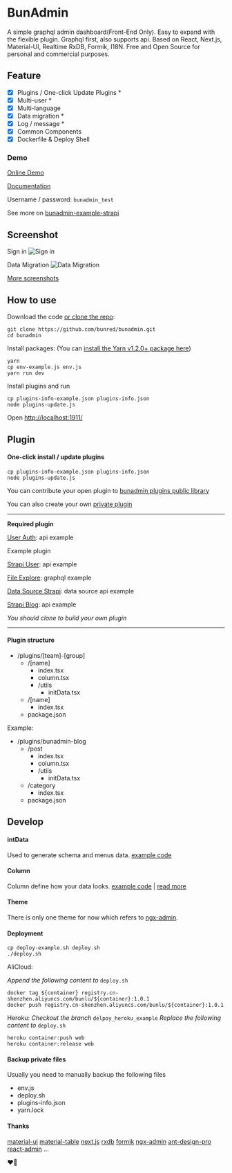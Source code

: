 # BunAdmin

A simple graphql admin dashboard(Front-End Only). Easy to expand with the flexible plugin. Graphql first, also supports api. Based on React, Next.js, Material-UI, Realtime RxDB, Formik, I18N. Free and Open Source for personal and commercial purposes.

## Feature

* [x] Plugins / One-click Update Plugins *
* [x] Multi-user *
* [x] Multi-language
* [x] Data migration *
* [x] Log / message *
* [x] Common Components
* [x] Dockerfile & Deploy Shell

### Demo
[Online Demo](https://strapi-demo.bunadmin.com/)

[Documentation](https://strapi-demo.bunadmin.com/doc/components/table)

Username / password: `bunadmin_test`

See more on [bunadmin-example-strapi](https://github.com/bunred/bunadmin-example-strapi)

## Screenshot
Sign in
![Sign in](https://gblobscdn.gitbook.com/assets%2F-M1ZbjnBaWO_NJOdj8_A%2F-M6mhhE1-tUO_GCYLgQI%2F-M6miE4Tjmp-npJcYvYz%2Fsign-in.png)

Data Migration
![Data Migration](https://gblobscdn.gitbook.com/assets%2F-M1ZbjnBaWO_NJOdj8_A%2F-M6mrbAysZsBxMpDj2In%2F-M6mj7lcCEI3UeWeLkip%2Fcore-migration.png)

[More screenshots](https://chris533.gitbook.io/bunadmin/screenshot)


## How to use
Download the code [or clone the repo](https://github.com/bunred/bunadmin):

```
git clone https://github.com/bunred/bunadmin.git
cd bunadmin
```

Install packages: (You can [install the Yarn v1.2.0+ package here](https://yarnpkg.com/))

```
yarn
cp env-example.js env.js
yarn run dev
```
Install plugins  and run
```
cp plugins-info-example.json plugins-info.json
node plugins-update.js
```
Open [http://localhost:1911/](http://localhost:1911/)

## Plugin

#### One-click install / update plugins
```
cp plugins-info-example.json plugins-info.json
node plugins-update.js
```
You can contribute your open plugin to [bunadmin plugins public library](https://github.com/bunred/bunadmin-plugins)

You can also create your own [private plugin](https://github.com/bunred/bunadmin/blob/master/plugins-info-example.json#L41)

---

**Required plugin**

[User Auth](https://github.com/bunred/bunadmin-plugin-buncms-user): api example

Example plugin

[Strapi User](https://github.com/bunred/bunadmin-plugin-buncms-strapi-user): api example

[File Explore](https://github.com/bunred/bunadmin-plugin-buncms-file): graphql example

[Data Source Strapi](https://github.com/bunred/bunadmin-plugin-data-source-strapi): data source api example

[Strapi Blog](https://github.com/bunred/bunadmin-plugin-strapi-blog-example): api example

*You should clone to build your own plugin*

---

#### Plugin structure

- /plugins/[team]-[group]
    - /[name]
        - index.tsx
        - column.tsx
        - /utils
            - initData.tsx
    - /[name]
        - index.tsx
    - package.json

Example:
- /plugins/bunadmin-blog
    - /post
        - index.tsx
        - column.tsx
        - /utils
            - initData.tsx
    - /category
        - index.tsx
    - package.json
    
## Develop

#### intData

Used to generate schema and menus data. [example code](https://github.com/bunred/bunadmin-plugin-strapi-blog-example/blob/master/utils/initData.tsx)

#### Column
Column define how your data looks. [example code](https://github.com/bunred/bunadmin-plugin-buncms-user/blob/master/list/columns.tsx) | [read more](https://material-table.com/#/docs/get-started)

#### Theme

There is only one theme for now which refers to [ngx-admin](https://github.com/akveo/ngx-admin).

#### Deployment
```
cp deploy-example.sh deploy.sh
./deploy.sh
```
AliCloud:

*Append the following content to* `deploy.sh`
```
docker tag ${container} registry.cn-shenzhen.aliyuncs.com/bunlu/${container}:1.0.1
docker push registry.cn-shenzhen.aliyuncs.com/bunlu/${container}:1.0.1
```

Heroku:
*Checkout the branch* `delpoy_heroku_example`
*Replace the following content to* `deploy.sh`
```
heroku container:push web
heroku container:release web
```

#### Backup private files
Usually you need to manually backup the following files

* env.js
* deploy.sh
* plugins-info.json
* yarn.lock

#### Thanks

[material-ui](https://github.com/mui-org/material-ui)
[material-table](https://github.com/mbrn/material-table)
[next.js](https://github.com/zeit/next.js)
[rxdb](https://github.com/pubkey/rxdb)
[formik](https://github.com/jaredpalmer/formik)
[ngx-admin](https://github.com/akveo/ngx-admin)
[ant-design-pro](https://github.com/ant-design/ant-design-pro)
[react-admin](https://github.com/marmelab/react-admin)
...

❤️🎉
